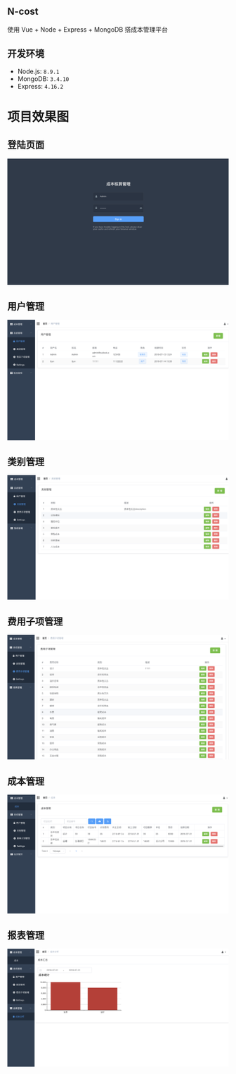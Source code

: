 ## N-cost

使用 Vue + Node + Express + MongoDB 搭成本管理平台

## 开发环境

- Node.js: `8.9.1`
- MongoDB: `3.4.10`
- Express: `4.16.2`


# 项目效果图  

## 登陆页面

![登录](https://github.com/junjin-lee/V-Cost/blob/master/doc/images/login.png)  

## 用户管理

![用户管理](https://github.com/junjin-lee/V-Cost/blob/master/doc/images/user.png)  

## 类别管理

![类别管理](https://github.com/junjin-lee/V-Cost/blob/master/doc/images/category.png)  

## 费用子项管理

![费用子项管理](https://github.com/junjin-lee/V-Cost/blob/master/doc/images/item.png)  

## 成本管理

![成本管理](https://github.com/junjin-lee/V-Cost/blob/master/doc/images/cost.png)  

## 报表管理

![报表](https://github.com/junjin-lee/V-Cost/blob/master/doc/images/report.png)  
